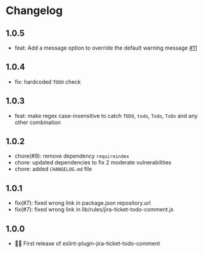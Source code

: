 # Changelog

## 1.0.5
* feat: Add a message option to override the default warning message [#11](https://github.com/bamboechop/eslint-plugin-jira-ticket-todo-comment/pull/11)

## 1.0.4
* fix: hardcoded `TODO` check

## 1.0.3
* feat: make regex case-insensitive to catch `TODO`, `todo`, `Todo`, `ToDo` and any other combination

## 1.0.2
* chore(#9): remove dependency `requireindex`
* chore: updated dependencies to fix 2 moderate vulnerabilities
* chore: added `CHANGELOG.md` file

## 1.0.1
* fix(#7): fixed wrong link in package.json repository.url
* fix(#7): fixed wrong link in lib/rules/jira-ticket-todo-comment.js

## 1.0.0
* 🎉🎉 First release of eslint-plugin-jira-ticket-todo-comment

